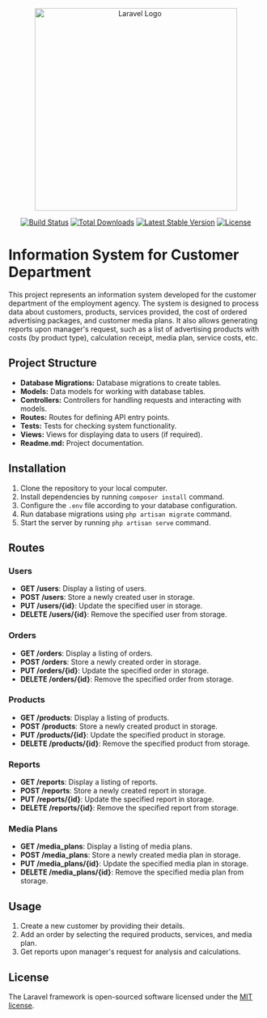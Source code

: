 <p align="center"><a href="https://laravel.com" target="_blank"><img src="https://raw.githubusercontent.com/laravel/art/master/logo-lockup/5%20SVG/2%20CMYK/1%20Full%20Color/laravel-logolockup-cmyk-red.svg" width="400" alt="Laravel Logo"></a></p>

<p align="center">
<a href="https://github.com/laravel/framework/actions"><img src="https://github.com/laravel/framework/workflows/tests/badge.svg" alt="Build Status"></a>
<a href="https://packagist.org/packages/laravel/framework"><img src="https://img.shields.io/packagist/dt/laravel/framework" alt="Total Downloads"></a>
<a href="https://packagist.org/packages/laravel/framework"><img src="https://img.shields.io/packagist/v/laravel/framework" alt="Latest Stable Version"></a>
<a href="https://packagist.org/packages/laravel/framework"><img src="https://img.shields.io/packagist/l/laravel/framework" alt="License"></a>
</p>

# Information System for Customer Department

This project represents an information system developed for the customer department of the employment agency. The system is designed to process data about customers, products, services provided, the cost of ordered advertising packages, and customer media plans. It also allows generating reports upon manager's request, such as a list of advertising products with costs (by product type), calculation receipt, media plan, service costs, etc.

## Project Structure

- **Database Migrations:** Database migrations to create tables.
- **Models:** Data models for working with database tables.
- **Controllers:** Controllers for handling requests and interacting with models.
- **Routes:** Routes for defining API entry points.
- **Tests:** Tests for checking system functionality.
- **Views:** Views for displaying data to users (if required).
- **Readme.md:** Project documentation.

## Installation

1. Clone the repository to your local computer.
2. Install dependencies by running `composer install` command.
3. Configure the `.env` file according to your database configuration.
4. Run database migrations using `php artisan migrate` command.
5. Start the server by running `php artisan serve` command.

## Routes

### Users
- **GET /users**: Display a listing of users.
- **POST /users**: Store a newly created user in storage.
- **PUT /users/{id}**: Update the specified user in storage.
- **DELETE /users/{id}**: Remove the specified user from storage.

### Orders
- **GET /orders**: Display a listing of orders.
- **POST /orders**: Store a newly created order in storage.
- **PUT /orders/{id}**: Update the specified order in storage.
- **DELETE /orders/{id}**: Remove the specified order from storage.

### Products
- **GET /products**: Display a listing of products.
- **POST /products**: Store a newly created product in storage.
- **PUT /products/{id}**: Update the specified product in storage.
- **DELETE /products/{id}**: Remove the specified product from storage.

### Reports
- **GET /reports**: Display a listing of reports.
- **POST /reports**: Store a newly created report in storage.
- **PUT /reports/{id}**: Update the specified report in storage.
- **DELETE /reports/{id}**: Remove the specified report from storage.

### Media Plans
- **GET /media_plans**: Display a listing of media plans.
- **POST /media_plans**: Store a newly created media plan in storage.
- **PUT /media_plans/{id}**: Update the specified media plan in storage.
- **DELETE /media_plans/{id}**: Remove the specified media plan from storage.

## Usage

1. Create a new customer by providing their details.
2. Add an order by selecting the required products, services, and media plan.
3. Get reports upon manager's request for analysis and calculations.

## License

The Laravel framework is open-sourced software licensed under the [MIT license](https://opensource.org/licenses/MIT).
